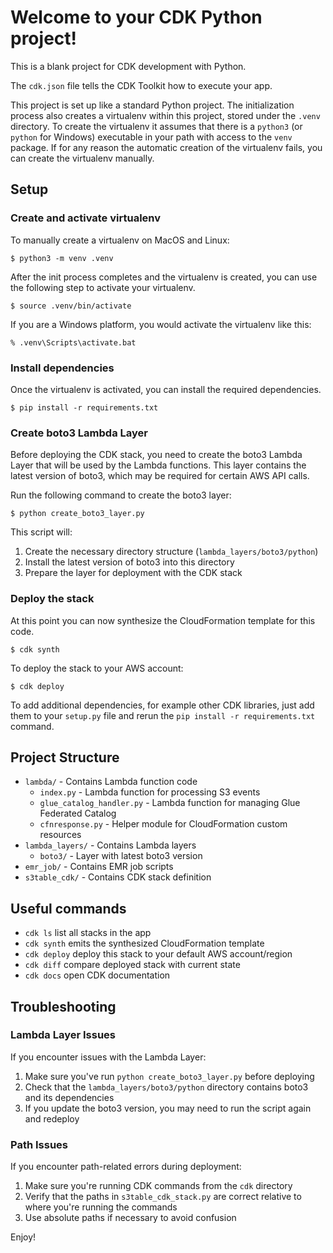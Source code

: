 # Welcome to your CDK Python project!

This is a blank project for CDK development with Python.

The `cdk.json` file tells the CDK Toolkit how to execute your app.

This project is set up like a standard Python project.  The initialization
process also creates a virtualenv within this project, stored under the `.venv`
directory.  To create the virtualenv it assumes that there is a `python3`
(or `python` for Windows) executable in your path with access to the `venv`
package. If for any reason the automatic creation of the virtualenv fails,
you can create the virtualenv manually.

## Setup

### Create and activate virtualenv

To manually create a virtualenv on MacOS and Linux:

```
$ python3 -m venv .venv
```

After the init process completes and the virtualenv is created, you can use the following
step to activate your virtualenv.

```
$ source .venv/bin/activate
```

If you are a Windows platform, you would activate the virtualenv like this:

```
% .venv\Scripts\activate.bat
```

### Install dependencies

Once the virtualenv is activated, you can install the required dependencies.

```
$ pip install -r requirements.txt
```

### Create boto3 Lambda Layer

Before deploying the CDK stack, you need to create the boto3 Lambda Layer that will be used by the Lambda functions. This layer contains the latest version of boto3, which may be required for certain AWS API calls.

Run the following command to create the boto3 layer:

```
$ python create_boto3_layer.py
```

This script will:
1. Create the necessary directory structure (`lambda_layers/boto3/python`)
2. Install the latest version of boto3 into this directory
3. Prepare the layer for deployment with the CDK stack

### Deploy the stack

At this point you can now synthesize the CloudFormation template for this code.

```
$ cdk synth
```

To deploy the stack to your AWS account:

```
$ cdk deploy
```

To add additional dependencies, for example other CDK libraries, just add
them to your `setup.py` file and rerun the `pip install -r requirements.txt`
command.

## Project Structure

- `lambda/` - Contains Lambda function code
  - `index.py` - Lambda function for processing S3 events
  - `glue_catalog_handler.py` - Lambda function for managing Glue Federated Catalog
  - `cfnresponse.py` - Helper module for CloudFormation custom resources
- `lambda_layers/` - Contains Lambda layers
  - `boto3/` - Layer with latest boto3 version
- `emr_job/` - Contains EMR job scripts
- `s3table_cdk/` - Contains CDK stack definition

## Useful commands

 * `cdk ls`          list all stacks in the app
 * `cdk synth`       emits the synthesized CloudFormation template
 * `cdk deploy`      deploy this stack to your default AWS account/region
 * `cdk diff`        compare deployed stack with current state
 * `cdk docs`        open CDK documentation

## Troubleshooting

### Lambda Layer Issues

If you encounter issues with the Lambda Layer:

1. Make sure you've run `python create_boto3_layer.py` before deploying
2. Check that the `lambda_layers/boto3/python` directory contains boto3 and its dependencies
3. If you update the boto3 version, you may need to run the script again and redeploy

### Path Issues

If you encounter path-related errors during deployment:

1. Make sure you're running CDK commands from the `cdk` directory
2. Verify that the paths in `s3table_cdk_stack.py` are correct relative to where you're running the commands
3. Use absolute paths if necessary to avoid confusion

Enjoy!
